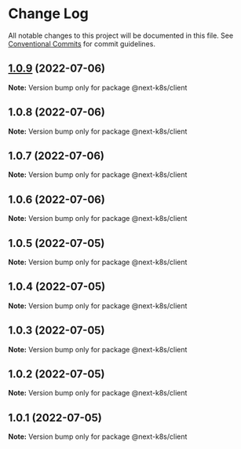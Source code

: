 # Change Log

All notable changes to this project will be documented in this file.
See [Conventional Commits](https://conventionalcommits.org) for commit guidelines.

## [1.0.9](https://github.com/mathiscode/next-k8s-boilerplate/compare/@next-k8s/client@1.0.8...@next-k8s/client@1.0.9) (2022-07-06)

**Note:** Version bump only for package @next-k8s/client





## 1.0.8 (2022-07-06)

**Note:** Version bump only for package @next-k8s/client





## 1.0.7 (2022-07-06)

**Note:** Version bump only for package @next-k8s/client





## 1.0.6 (2022-07-06)

**Note:** Version bump only for package @next-k8s/client





## 1.0.5 (2022-07-05)

**Note:** Version bump only for package @next-k8s/client





## 1.0.4 (2022-07-05)

**Note:** Version bump only for package @next-k8s/client





## 1.0.3 (2022-07-05)

**Note:** Version bump only for package @next-k8s/client





## 1.0.2 (2022-07-05)

**Note:** Version bump only for package @next-k8s/client





## 1.0.1 (2022-07-05)

**Note:** Version bump only for package @next-k8s/client
